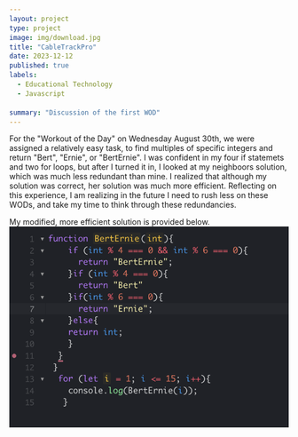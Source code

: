 ```yaml
---
layout: project
type: project
image: img/download.jpg
title: "CableTrackPro"
date: 2023-12-12
published: true
labels:
  - Educational Technology
  - Javascript

summary: "Discussion of the first WOD"
---
```

For the "Workout of the Day" on Wednesday August 30th, we were assigned a relatively easy task, to find multiples of specific integers and return "Bert", "Ernie", or "BertErnie". I was confident in my four if statemets and two for loops, but after I turned it in, I looked at my neighboors solution, which was much less redundant than mine. I realized that although my solution was correct, her solution was much more efficient. Reflecting on this experience, I am realizing in the future I need to rush less on these WODs, and take my time to think through these redundancies. 

My modified, more efficient solution is provided below.
<img class="img-fluid" allign= "img-center" src="../img/BERTERNIE.png">
